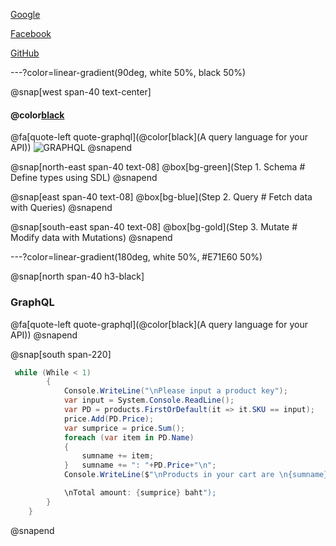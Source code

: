 [Google][1]

[Facebook][2]

[GitHub][3]

[1]: https://www.google.co.th/
[2]: https://www.facebook.com/
[3]: https://www.github.com/
---?color=linear-gradient(90deg, white 50%, black 50%)

@snap[west span-40 text-center]

#### @color[black](GraphQL)
@fa[quote-left quote-graphql](@color[black](A query language for your API))
![GRAPHQL](https://sv1.picz.in.th/images/2019/12/06/igcWBQ.png)
@snapend

@snap[north-east span-40 text-08]
@box[bg-green](Step 1. Schema # Define types using SDL)
@snapend

@snap[east span-40 text-08]
@box[bg-blue](Step 2. Query # Fetch data with Queries)
@snapend

@snap[south-east span-40 text-08]
@box[bg-gold](Step 3. Mutate # Modify data with Mutations)
@snapend

---?color=linear-gradient(180deg, white 50%, #E71E60 50%)

@snap[north span-40 h3-black]

### GraphQL
@fa[quote-left quote-graphql](@color[black](A query language for your API))
@snapend

@snap[south span-220]
```c#
 while (While < 1)
        {
            Console.WriteLine("\nPlease input a product key");
            var input = System.Console.ReadLine();
            var PD = products.FirstOrDefault(it => it.SKU == input);
            price.Add(PD.Price);
            var sumprice = price.Sum();
            foreach (var item in PD.Name)
            {
                sumname += item;
            }   sumname += ": "+PD.Price+"\n";       
            Console.WriteLine($"\nProducts in your cart are \n{sumname}

            \nTotal amount: {sumprice} baht");
        }
    }
```
@snapend
